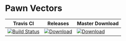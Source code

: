 # Pawn Vectors

| Travis CI                                                                                                                   | Releases                                                                                                                   | Master Download                                                                                                                                  |
|-----------------------------------------------------------------------------------------------------------------------------|----------------------------------------------------------------------------------------------------------------------------|--------------------------------------------------------------------------------------------------------------------------------------------------|
| [![Build Status](https://travis-ci.com/skuzzis/pawn-vectors.svg?branch=master)](https://travis-ci.com/skuzzis/pawn-vectors) | [![Download](https://static.kxnrl.com/images/web/buttons/download.png)](https://github.com/skuzzis/pawn-vectors/releases/) | [![Download](https://static.kxnrl.com/images/web/buttons/download.png)](https://github.com/skuzzis/pawn-vectors/archive/refs/heads/master.zip)   |
